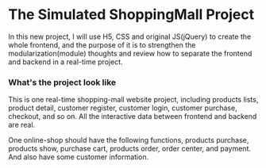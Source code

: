 # The Simulated ShoppingMall Project

In this new project, I will use H5, CSS and original JS(jQuery) to create the whole frontend, and the purpose of it is to strengthen the modularization(module) thoughts and review how to separate the frontend and backend in a real-time project.

### What's the project look like
This is one real-time shopping-mall website project, including products lists, product detail, customer register, customer login, customer purchase, checkout, and so on. All the interactive data between frontend and backend are real.

One online-shop should have the following functions, products purchase, products show, purchase cart, products order, order center, and payment. And also have some customer information.
